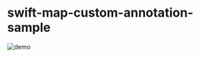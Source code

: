 # swift-map-custom-annotation-sample
![demo](https://raw.github.com/wiki/NWillS/swift-map-custom-annotation-sample/demo.jpeg)
